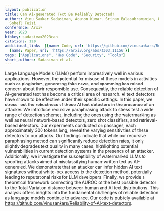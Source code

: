 ```yaml
---
layout: publication
title: Can Ai-generated Text Be Reliably Detected?
authors: Vinu Sankar Sadasivan, Aounon Kumar, Sriram Balasubramanian, Wenxiao Wang,
  Soheil Feizi
conference: Arxiv
year: 2023
bibkey: sadasivan2023can
citations: 120
additional_links: [{name: Code, url: 'https://github.com/vinusankars/Reliability-of-AI-text-detectors'},
  {name: Paper, url: 'https://arxiv.org/abs/2303.11156'}]
tags: ["Applications", "Has Code", "Security", "Tools"]
short_authors: Sadasivan et al.
---
```

Large Language Models (LLMs) perform impressively well in various
applications. However, the potential for misuse of these models in activities
such as plagiarism, generating fake news, and spamming has raised concern about
their responsible use. Consequently, the reliable detection of AI-generated
text has become a critical area of research. AI text detectors have shown to be
effective under their specific settings. In this paper, we stress-test the
robustness of these AI text detectors in the presence of an attacker. We
introduce recursive paraphrasing attack to stress test a wide range of
detection schemes, including the ones using the watermarking as well as neural
network-based detectors, zero shot classifiers, and retrieval-based detectors.
Our experiments conducted on passages, each approximately 300 tokens long,
reveal the varying sensitivities of these detectors to our attacks. Our
findings indicate that while our recursive paraphrasing method can
significantly reduce detection rates, it only slightly degrades text quality in
many cases, highlighting potential vulnerabilities in current detection systems
in the presence of an attacker. Additionally, we investigate the susceptibility
of watermarked LLMs to spoofing attacks aimed at misclassifying human-written
text as AI-generated. We demonstrate that an attacker can infer hidden AI text
signatures without white-box access to the detection method, potentially
leading to reputational risks for LLM developers. Finally, we provide a
theoretical framework connecting the AUROC of the best possible detector to the
Total Variation distance between human and AI text distributions. This analysis
offers insights into the fundamental challenges of reliable detection as
language models continue to advance. Our code is publicly available at
https://github.com/vinusankars/Reliability-of-AI-text-detectors.